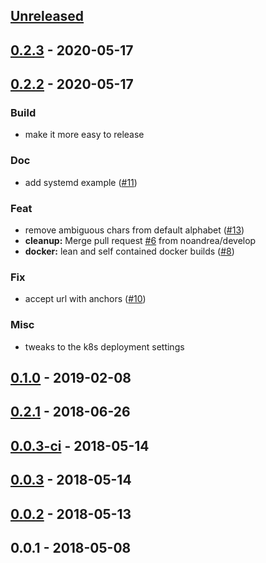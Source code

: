 <a name="unreleased"></a>
## [Unreleased]


<a name="0.2.3"></a>
## [0.2.3] - 2020-05-17

<a name="0.2.2"></a>
## [0.2.2] - 2020-05-17
### Build
- make it more easy to release

### Doc
- add systemd example ([#11](https://github.com/noandrea/distill/issues/11))

### Feat
- remove ambiguous chars from default alphabet ([#13](https://github.com/noandrea/distill/issues/13))
- **cleanup:** Merge pull request [#6](https://github.com/noandrea/distill/issues/6) from noandrea/develop
- **docker:** lean and self contained docker builds ([#8](https://github.com/noandrea/distill/issues/8))

### Fix
- accept url with anchors ([#10](https://github.com/noandrea/distill/issues/10))

### Misc
- tweaks to the k8s deployment settings


<a name="0.1.0"></a>
## [0.1.0] - 2019-02-08

<a name="0.2.1"></a>
## [0.2.1] - 2018-06-26

<a name="0.0.3-ci"></a>
## [0.0.3-ci] - 2018-05-14

<a name="0.0.3"></a>
## [0.0.3] - 2018-05-14

<a name="0.0.2"></a>
## [0.0.2] - 2018-05-13

<a name="0.0.1"></a>
## 0.0.1 - 2018-05-08

[Unreleased]: https://github.com/noandrea/distill/compare/0.2.3...HEAD
[0.2.3]: https://github.com/noandrea/distill/compare/0.2.2...0.2.3
[0.2.2]: https://github.com/noandrea/distill/compare/0.1.0...0.2.2
[0.1.0]: https://github.com/noandrea/distill/compare/0.2.1...0.1.0
[0.2.1]: https://github.com/noandrea/distill/compare/0.0.3-ci...0.2.1
[0.0.3-ci]: https://github.com/noandrea/distill/compare/0.0.3...0.0.3-ci
[0.0.3]: https://github.com/noandrea/distill/compare/0.0.2...0.0.3
[0.0.2]: https://github.com/noandrea/distill/compare/0.0.1...0.0.2
